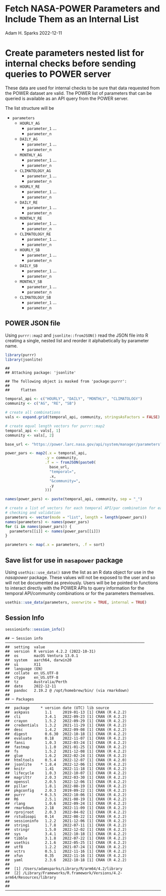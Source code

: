Fetch NASA-POWER Parameters and Include Them as an Internal List
================
Adam H. Sparks
2022-12-11

# Create parameters nested list for internal checks before sending queries to POWER server

These data are used for internal checks to be sure that data requested
from the POWER dataset are valid. The POWER list of parameters that can
be queried is available as an API query from the POWER server.

The list structure will be

- `parameters`
  - `HOURLY_AG`
    - `parameter_1` …
    - `parameter_n`
  - `DAILY_AG`
    - `parameter_1` …
    - `parameter_n`
  - `MONTHLY_AG`
    - `parameter_1` …
    - `parameter_n`
  - `CLIMATOLOGY_AG`
    - `parameter_1` …
    - `parameter_n`
  - `HOURLY_RE`
    - `parameter_1` …
    - `parameter_n`
  - `DAILY_RE`
    - `parameter_1` …
    - `parameter_n`
  - `MONTHLY_RE`
    - `parameter_1` …
    - `parameter_n`
  - `CLIMATOLOGY_RE`
    - `parameter_1` …
    - `parameter_n`
  - `HOURLY_SB`
    - `parameter_1` …
    - `parameter_n`
  - `DAILY_SB`
    - `parameter_1` …
    - `parameter_n`
  - `MONTHLY_SB`
    - `parameter_1` …
    - `parameter_n`
  - `CLIMATOLOGY_SB`
    - `parameter_1` …
    - `parameter_n`

## POWER JSON file

Using `purrr::map2` and `jsonlite::fromJSON()` read the JSON file into R
creating a single, nested list and reorder it alphabetically by
parameter name.

``` r
library(purrr)
library(jsonlite)
```

    ## 
    ## Attaching package: 'jsonlite'

    ## The following object is masked from 'package:purrr':
    ## 
    ##     flatten

``` r
temporal_api <- c("HOURLY", "DAILY", "MONTHLY", "CLIMATOLOGY")
community <- c("AG", "RE", "SB")

# create all combinations
vals <- expand.grid(temporal_api, community, stringsAsFactors = FALSE)

# create equal length vectors for purrr::map2
temporal_api <- vals[, 1]
community <- vals[, 2]

base_url <- "https://power.larc.nasa.gov/api/system/manager/parameters?"

power_pars <- map2(.x = temporal_api,
                  .y = community,
                  .f = ~ fromJSON(paste0(
                    base_url,
                    "temporal=",
                    .x,
                    "&community=",
                    .y
                  )))

names(power_pars) <- paste(temporal_api, community, sep = "_")

# create a list of vectors for each temporal API/par combination for easier
# checking and validation
parameters <- vector(mode = "list", length = length(power_pars))
names(parameters) <- names(power_pars)
for (i in names(power_pars)) {
  parameters[[i]] <- names(power_pars[[i]])
}

parameters <- map(.x = parameters, .f = sort)
```

## Save list for use in `nasapower` package

Using `usethis::use_data()` save the list as an R data object for use in
the *nasapower* package. These values will not be exposed to the user
and so will not be documented as previously. Users will be be pointed to
functions to interact directly with the POWER APIs to query information
for the temporal API/community combinations or for the parameters
themselves.

``` r
usethis::use_data(parameters, overwrite = TRUE, internal = TRUE)
```

## Session Info

``` r
sessioninfo::session_info()
```

    ## ─ Session info ───────────────────────────────────────────────────────────────
    ##  setting  value
    ##  version  R version 4.2.2 (2022-10-31)
    ##  os       macOS Ventura 13.0.1
    ##  system   aarch64, darwin20
    ##  ui       X11
    ##  language (EN)
    ##  collate  en_US.UTF-8
    ##  ctype    en_US.UTF-8
    ##  tz       Australia/Perth
    ##  date     2022-12-11
    ##  pandoc   2.19.2 @ /opt/homebrew/bin/ (via rmarkdown)
    ## 
    ## ─ Packages ───────────────────────────────────────────────────────────────────
    ##  package     * version date (UTC) lib source
    ##  askpass       1.1     2019-01-13 [1] CRAN (R 4.2.2)
    ##  cli           3.4.1   2022-09-23 [1] CRAN (R 4.2.2)
    ##  crayon        1.5.2   2022-09-29 [1] CRAN (R 4.2.2)
    ##  credentials   1.3.2   2021-11-29 [1] CRAN (R 4.2.2)
    ##  desc          1.4.2   2022-09-08 [1] CRAN (R 4.2.2)
    ##  digest        0.6.30  2022-10-18 [1] CRAN (R 4.2.2)
    ##  evaluate      0.18    2022-11-07 [1] CRAN (R 4.2.2)
    ##  fansi         1.0.3   2022-03-24 [1] CRAN (R 4.2.2)
    ##  fastmap       1.1.0   2021-01-25 [1] CRAN (R 4.2.2)
    ##  fs            1.5.2   2021-12-08 [1] CRAN (R 4.2.2)
    ##  glue          1.6.2   2022-02-24 [1] CRAN (R 4.2.2)
    ##  htmltools     0.5.4   2022-12-07 [1] CRAN (R 4.2.0)
    ##  jsonlite    * 1.8.4   2022-12-06 [1] CRAN (R 4.2.2)
    ##  knitr         1.41    2022-11-18 [1] CRAN (R 4.2.2)
    ##  lifecycle     1.0.3   2022-10-07 [1] CRAN (R 4.2.2)
    ##  magrittr      2.0.3   2022-03-30 [1] CRAN (R 4.2.2)
    ##  openssl       2.0.5   2022-12-06 [1] CRAN (R 4.2.2)
    ##  pillar        1.8.1   2022-08-19 [1] CRAN (R 4.2.2)
    ##  pkgconfig     2.0.3   2019-09-22 [1] CRAN (R 4.2.2)
    ##  purrr       * 0.3.5   2022-10-06 [1] CRAN (R 4.2.2)
    ##  R6            2.5.1   2021-08-19 [1] CRAN (R 4.2.2)
    ##  rlang         1.0.6   2022-09-24 [1] CRAN (R 4.2.2)
    ##  rmarkdown     2.18    2022-11-09 [1] CRAN (R 4.2.2)
    ##  rprojroot     2.0.3   2022-04-02 [1] CRAN (R 4.2.2)
    ##  rstudioapi    0.14    2022-08-22 [1] CRAN (R 4.2.2)
    ##  sessioninfo   1.2.2   2021-12-06 [1] CRAN (R 4.2.2)
    ##  stringi       1.7.8   2022-07-11 [1] CRAN (R 4.2.2)
    ##  stringr       1.5.0   2022-12-02 [1] CRAN (R 4.2.2)
    ##  sys           3.4.1   2022-10-18 [1] CRAN (R 4.2.2)
    ##  tibble        3.1.8   2022-07-22 [1] CRAN (R 4.2.2)
    ##  usethis       2.1.6   2022-05-25 [1] CRAN (R 4.2.2)
    ##  utf8          1.2.2   2021-07-24 [1] CRAN (R 4.2.2)
    ##  vctrs         0.5.1   2022-11-16 [1] CRAN (R 4.2.2)
    ##  xfun          0.35    2022-11-16 [1] CRAN (R 4.2.2)
    ##  yaml          2.3.6   2022-10-18 [1] CRAN (R 4.2.2)
    ## 
    ##  [1] /Users/adamsparks/Library/R/arm64/4.2/library
    ##  [2] /Library/Frameworks/R.framework/Versions/4.2-arm64/Resources/library
    ## 
    ## ──────────────────────────────────────────────────────────────────────────────
